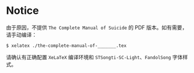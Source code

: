 # Notice

由于原因，不提供 `The Complete Manual of Suicide` 的 PDF 版本。如有需要，请手动编译：

```shell
$ xelatex ./the-complete-manual-of-_______.tex
```

请确认有正确配置 `XeLaTeX` 编译环境和 `STSongti-SC-Light`、`FandolSong` 字体样式。
